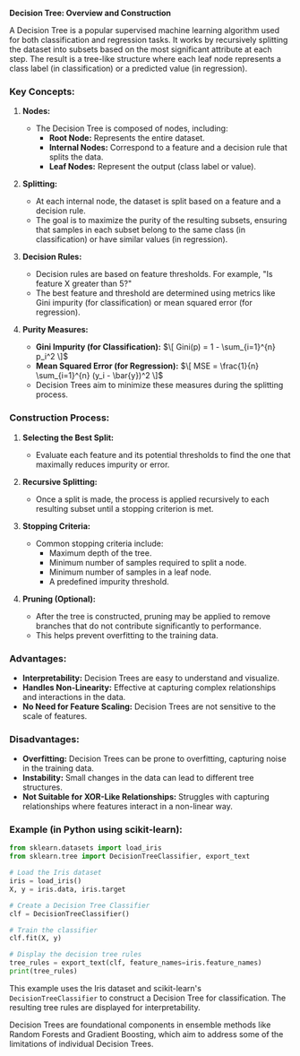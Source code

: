 **Decision Tree: Overview and Construction**

A Decision Tree is a popular supervised machine learning algorithm used for both classification and regression tasks. It works by recursively splitting the dataset into subsets based on the most significant attribute at each step. The result is a tree-like structure where each leaf node represents a class label (in classification) or a predicted value (in regression).

### Key Concepts:

1. **Nodes:**
   - The Decision Tree is composed of nodes, including:
     - **Root Node:** Represents the entire dataset.
     - **Internal Nodes:** Correspond to a feature and a decision rule that splits the data.
     - **Leaf Nodes:** Represent the output (class label or value).

2. **Splitting:**
   - At each internal node, the dataset is split based on a feature and a decision rule.
   - The goal is to maximize the purity of the resulting subsets, ensuring that samples in each subset belong to the same class (in classification) or have similar values (in regression).

3. **Decision Rules:**
   - Decision rules are based on feature thresholds. For example, "Is feature X greater than 5?"
   - The best feature and threshold are determined using metrics like Gini impurity (for classification) or mean squared error (for regression).

4. **Purity Measures:**
   - **Gini Impurity (for Classification):**
     $\[ Gini(p) = 1 - \sum_{i=1}^{n} p_i^2 \]$
   - **Mean Squared Error (for Regression):**
     $\[ MSE = \frac{1}{n} \sum_{i=1}^{n} (y_i - \bar{y})^2 \]$
   - Decision Trees aim to minimize these measures during the splitting process.

### Construction Process:

1. **Selecting the Best Split:**
   - Evaluate each feature and its potential thresholds to find the one that maximally reduces impurity or error.

2. **Recursive Splitting:**
   - Once a split is made, the process is applied recursively to each resulting subset until a stopping criterion is met.

3. **Stopping Criteria:**
   - Common stopping criteria include:
     - Maximum depth of the tree.
     - Minimum number of samples required to split a node.
     - Minimum number of samples in a leaf node.
     - A predefined impurity threshold.

4. **Pruning (Optional):**
   - After the tree is constructed, pruning may be applied to remove branches that do not contribute significantly to performance.
   - This helps prevent overfitting to the training data.

### Advantages:

- **Interpretability:** Decision Trees are easy to understand and visualize.
- **Handles Non-Linearity:** Effective at capturing complex relationships and interactions in the data.
- **No Need for Feature Scaling:** Decision Trees are not sensitive to the scale of features.

### Disadvantages:

- **Overfitting:** Decision Trees can be prone to overfitting, capturing noise in the training data.
- **Instability:** Small changes in the data can lead to different tree structures.
- **Not Suitable for XOR-Like Relationships:** Struggles with capturing relationships where features interact in a non-linear way.

### Example (in Python using scikit-learn):

```python
from sklearn.datasets import load_iris
from sklearn.tree import DecisionTreeClassifier, export_text

# Load the Iris dataset
iris = load_iris()
X, y = iris.data, iris.target

# Create a Decision Tree Classifier
clf = DecisionTreeClassifier()

# Train the classifier
clf.fit(X, y)

# Display the decision tree rules
tree_rules = export_text(clf, feature_names=iris.feature_names)
print(tree_rules)
```

This example uses the Iris dataset and scikit-learn's `DecisionTreeClassifier` to construct a Decision Tree for classification. The resulting tree rules are displayed for interpretability.

Decision Trees are foundational components in ensemble methods like Random Forests and Gradient Boosting, which aim to address some of the limitations of individual Decision Trees.
